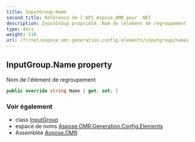 ```yaml
---
title: InputGroup.Name
second_title: Référence de l'API Aspose.OMR pour .NET
description: InputGroup propriété. Nom de lélément de regroupement
type: docs
weight: 110
url: /fr/net/aspose.omr.generation.config.elements/inputgroup/name/
---
```

## InputGroup.Name property

Nom de l'élément de regroupement

```csharp
public override string Name { get; set; }
```

### Voir également

* class [InputGroup](../)
* espace de noms [Aspose.OMR.Generation.Config.Elements](../../inputgroup/)
* Assemblée [Aspose.OMR](../../../)


